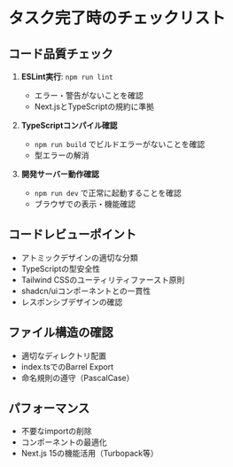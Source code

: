# タスク完了時のチェックリスト

## コード品質チェック
1. **ESLint実行**: `npm run lint`
   - エラー・警告がないことを確認
   - Next.jsとTypeScriptの規約に準拠

2. **TypeScriptコンパイル確認**
   - `npm run build` でビルドエラーがないことを確認
   - 型エラーの解消

3. **開発サーバー動作確認**
   - `npm run dev` で正常に起動することを確認
   - ブラウザでの表示・機能確認

## コードレビューポイント
- アトミックデザインの適切な分類
- TypeScriptの型安全性
- Tailwind CSSのユーティリティファースト原則
- shadcn/uiコンポーネントとの一貫性
- レスポンシブデザインの確認

## ファイル構造の確認
- 適切なディレクトリ配置
- index.tsでのBarrel Export
- 命名規則の遵守（PascalCase）

## パフォーマンス
- 不要なimportの削除
- コンポーネントの最適化
- Next.js 15の機能活用（Turbopack等）